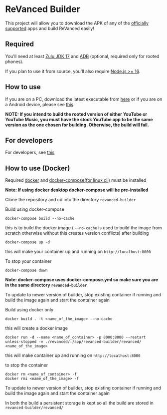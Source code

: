 # ReVanced Builder

This project will allow you to download the APK of any of the [officially supported](https://github.com/revanced/revanced-patches#-patches) apps and build ReVanced easily!

## Required

You'll need at least [Zulu JDK 17](https://www.azul.com/downloads/?version=java-17-lts&package=jdk) and [ADB](https://developer.android.com/studio/command-line/adb) (optional, required only for rooted phones).

If you plan to use it from source, you'll also require [Node.js >= 16](https://nodejs.org/).

## How to use

If you are on a PC, download the latest executable from [here](https://github.com/inotia00/rvx-builder/releases/latest) or if you are on a Android device, please see [this](https://github.com/inotia00/rvx-builder/wiki/How-to-use-rvx-builder-on-Android).

**NOTE: If you intend to build the rooted version of either YouTube or YouTube Music, you must have the stock YouTube app to be the same version as the one chosen for building. Otherwise, the build will fail.**

## For developers

For developers, see [this](https://github.com/reisxd/revanced-builder/blob/main/DEVELOPERS.md)

## How to use (Docker)

Required [docker](https://docs.docker.com/get-docker/) and [docker-compose(for linux cli)](https://docs.docker.com/compose/install/linux/) must be installed

**Note: If using docker desktop docker-compose will be pre-installed**

Clone the repository and cd into the directory `revanced-builder`

Build using docker-compose

```
docker-compose build --no-cache
```

this is to build the docker image ( `--no-cache` is used to build the image from scratch otherwise without this creates version conflicts)
after building

```
docker-compose up -d
```

this will make your container up and running on `http://localhost:8000`

To stop your container

```
docker-compose down
```

**Note: docker-compose uses docker-compose.yml so make sure you are in the same directory `revanced-builder`**

To update to newer version of builder, stop existing container if running and build the image again and start the container again

Build using docker only

```
docker build . -t <name_of_the_image> --no-cache
```

this will create a docker image

```
docker run -d --name <name_of_container> -p 8000:8000 --restart unless-stopped -v ./revanced/:/app/revanced-builder/revanced/ <name_of_the_image>
```

this will make container up and running on `http://localhost:8000`

to stop the container

```
docker rm <name_of_container> -f
docker rmi <name_of_the_image> -f
```

To update to newer version of builder, stop existing container if running and build the image again and start the container again

In both the build a persistent storage is kept so all the build are stored in `revanced-builder/revanced/`
